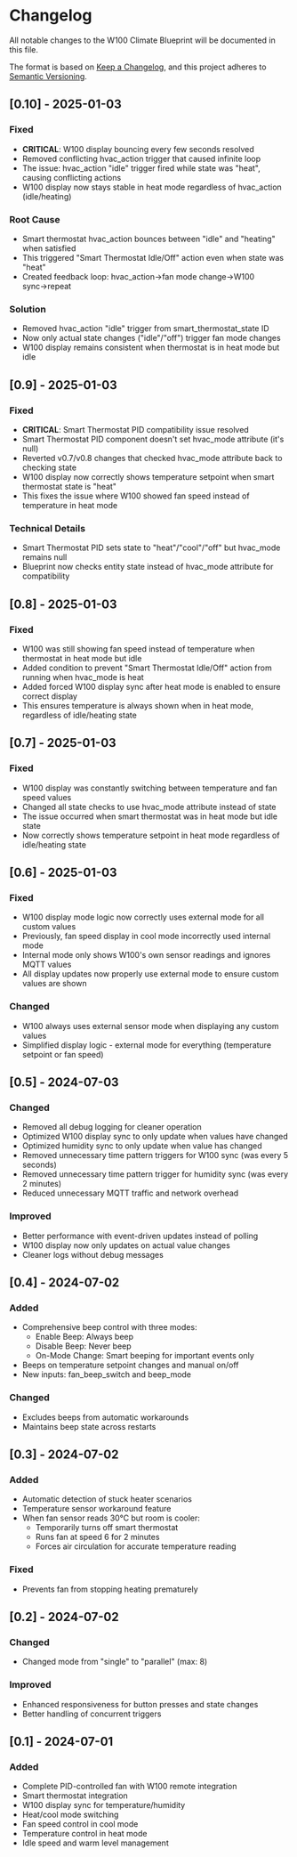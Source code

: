 # Changelog

All notable changes to the W100 Climate Blueprint will be documented in this file.

The format is based on [Keep a Changelog](https://keepachangelog.com/en/1.0.0/),
and this project adheres to [Semantic Versioning](https://semver.org/spec/v2.0.0.html).

## [0.10] - 2025-01-03

### Fixed
- **CRITICAL**: W100 display bouncing every few seconds resolved
- Removed conflicting hvac_action trigger that caused infinite loop
- The issue: hvac_action "idle" trigger fired while state was "heat", causing conflicting actions
- W100 display now stays stable in heat mode regardless of hvac_action (idle/heating)

### Root Cause
- Smart thermostat hvac_action bounces between "idle" and "heating" when satisfied
- This triggered "Smart Thermostat Idle/Off" action even when state was "heat"
- Created feedback loop: hvac_action→fan mode change→W100 sync→repeat

### Solution
- Removed hvac_action "idle" trigger from smart_thermostat_state ID
- Now only actual state changes ("idle"/"off") trigger fan mode changes
- W100 display remains consistent when thermostat is in heat mode but idle

## [0.9] - 2025-01-03

### Fixed
- **CRITICAL**: Smart Thermostat PID compatibility issue resolved
- Smart Thermostat PID component doesn't set hvac_mode attribute (it's null)
- Reverted v0.7/v0.8 changes that checked hvac_mode attribute back to checking state
- W100 display now correctly shows temperature setpoint when smart thermostat state is "heat"
- This fixes the issue where W100 showed fan speed instead of temperature in heat mode

### Technical Details
- Smart Thermostat PID sets state to "heat"/"cool"/"off" but hvac_mode remains null
- Blueprint now checks entity state instead of hvac_mode attribute for compatibility

## [0.8] - 2025-01-03

### Fixed
- W100 was still showing fan speed instead of temperature when thermostat in heat mode but idle
- Added condition to prevent "Smart Thermostat Idle/Off" action from running when hvac_mode is heat
- Added forced W100 display sync after heat mode is enabled to ensure correct display
- This ensures temperature is always shown when in heat mode, regardless of idle/heating state

## [0.7] - 2025-01-03

### Fixed
- W100 display was constantly switching between temperature and fan speed values
- Changed all state checks to use hvac_mode attribute instead of state
- The issue occurred when smart thermostat was in heat mode but idle state
- Now correctly shows temperature setpoint in heat mode regardless of idle/heating state

## [0.6] - 2025-01-03

### Fixed
- W100 display mode logic now correctly uses external mode for all custom values
- Previously, fan speed display in cool mode incorrectly used internal mode
- Internal mode only shows W100's own sensor readings and ignores MQTT values
- All display updates now properly use external mode to ensure custom values are shown

### Changed
- W100 always uses external sensor mode when displaying any custom values
- Simplified display logic - external mode for everything (temperature setpoint or fan speed)

## [0.5] - 2024-07-03

### Changed
- Removed all debug logging for cleaner operation
- Optimized W100 display sync to only update when values have changed
- Optimized humidity sync to only update when value has changed
- Removed unnecessary time pattern triggers for W100 sync (was every 5 seconds)
- Removed unnecessary time pattern trigger for humidity sync (was every 2 minutes)
- Reduced unnecessary MQTT traffic and network overhead

### Improved
- Better performance with event-driven updates instead of polling
- W100 display now only updates on actual value changes
- Cleaner logs without debug messages

## [0.4] - 2024-07-02

### Added
- Comprehensive beep control with three modes:
  - Enable Beep: Always beep
  - Disable Beep: Never beep  
  - On-Mode Change: Smart beeping for important events only
- Beeps on temperature setpoint changes and manual on/off
- New inputs: fan_beep_switch and beep_mode

### Changed
- Excludes beeps from automatic workarounds
- Maintains beep state across restarts

## [0.3] - 2024-07-02

### Added
- Automatic detection of stuck heater scenarios
- Temperature sensor workaround feature
- When fan sensor reads 30°C but room is cooler:
  - Temporarily turns off smart thermostat
  - Runs fan at speed 6 for 2 minutes
  - Forces air circulation for accurate temperature reading

### Fixed
- Prevents fan from stopping heating prematurely

## [0.2] - 2024-07-02

### Changed
- Changed mode from "single" to "parallel" (max: 8)

### Improved
- Enhanced responsiveness for button presses and state changes
- Better handling of concurrent triggers

## [0.1] - 2024-07-01

### Added
- Complete PID-controlled fan with W100 remote integration
- Smart thermostat integration
- W100 display sync for temperature/humidity
- Heat/cool mode switching
- Fan speed control in cool mode
- Temperature control in heat mode
- Idle speed and warm level management 